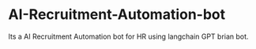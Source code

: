 # AI-Recruitment-Automation-bot
Its a AI Recruitment Automation bot for HR using langchain GPT brian bot.
